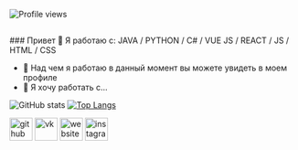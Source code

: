 ![Profile views](https://gpvc.arturio.dev/Hamrusy) 
<h2></h2>
### Привет 👋
Я работаю с: JAVA / PYTHON / C# / VUE JS / REACT / JS / HTML / CSS


- 🔭 Над чем я работаю в данный момент вы можете увидеть в моем профиле
- 👯 Я хочу работать с...

![GitHub stats](https://github-readme-stats.vercel.app/api?username=Hamrusy&theme=synthwave&show_icons=true)
[![Top Langs](https://github-readme-stats.vercel.app/api/top-langs/?username=hamrusy&langs_count=8)](https://github.com/hamrusy/github-readme-stats)

[<img src='https://cdn.jsdelivr.net/npm/simple-icons@3.0.1/icons/github.svg' alt='github' height='40'>](https://github.com/Hamrusy)  [<img src='https://cdn.jsdelivr.net/npm/simple-icons@3.0.1/icons/vk.svg' alt='vk' height='40'>](https://vk.com/xvare.music)  [<img src='https://cdn.jsdelivr.net/npm/simple-icons@3.0.1/icons/icloud.svg' alt='website' height='40'>](https://hamrusy.pro) [<img src='https://cdn.jsdelivr.net/npm/simple-icons@3.0.1/icons/instagram.svg' alt='instagram' height='40'>](https://www.instagram.com/xvare0/)




   
